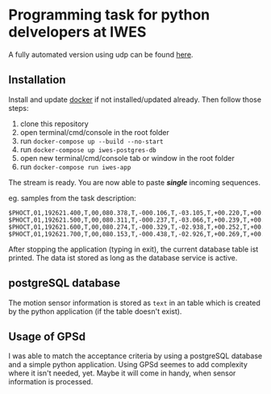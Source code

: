 # Programming task for python delvelopers at IWES

A fully automated version using udp can be found [here](https://github.com/henriette1/henriette1-fraunhofer-iwes-challenge-UDP).

## Installation
Install and update [docker](https://docs.docker.com/get-docker/) if not installed/updated already. Then follow those steps:

1. clone this repository
2. open terminal/cmd/console in the root folder
3. run `docker-compose up --build --no-start`
4. run `docker-compose up iwes-postgres-db`
5. open new terminal/cmd/console tab or window in the root folder
6. run `docker-compose run iwes-app`

The stream is ready. You are now able to paste **_single_** incoming sequences.

eg. samples from the task description:
```
$PHOCT,01,192621.400,T,00,080.378,T,-000.106,T,-03.105,T,+00.220,T,+00.084,-00.025,+00.013,+00.235,+00.024,+00.078,-0008.03*09 
$PHOCT,01,192621.500,T,00,080.311,T,-000.237,T,-03.066,T,+00.239,T,+00.105,-00.021,+00.020,+00.172,+00.042,+00.073,-0061.95*0D 
$PHOCT,01,192621.600,T,00,080.274,T,-000.329,T,-02.938,T,+00.252,T,+00.123,-00.017,+00.027,+00.205,+00.048,+00.061,+0001.33*0C 
$PHOCT,01,192621.700,T,00,080.153,T,-000.438,T,-02.926,T,+00.269,T,+00.141,-00.013,+00.032,+00.128,+00.041,+00.047,-0039.36*06
```

After stopping the application (typing in exit), the current database table ist printed. The data ist stored as long as the database service is active.

## postgreSQL database
The motion sensor information is stored as `text` in an table which is created by the python application (if the table doesn't exist).

## Usage of GPSd
I was able to match the acceptance criteria by using a postgreSQL database and a simple python application. Using GPSd seemes to add complexity where it isn't needed, yet. Maybe it will come in handy, when sensor information is processed.
